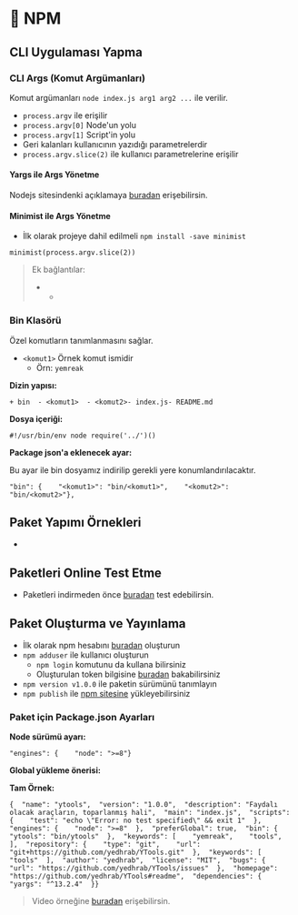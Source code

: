 # 🥬 NPM

## CLI Uygulaması Yapma <a id="cli-uygulamasi-yapma"></a>

### CLI Args \(Komut Argümanları\) <a id="cli-args-komut-arguemanlari"></a>

Komut argümanları `node index.js arg1 arg2 ...` ile verilir.

* `process.argv` ile erişilir
* `process.argv[0]` Node'un yolu
* `process.argv[1]` Script'in yolu
* Geri kalanları kullanıcının yazıdığı parametrelerdir
* `process.argv.slice(2)` ile kullanıcı parametrelerine erişilir

#### Yargs ile Args Yönetme <a id="yargs-ile-args-yoenetme"></a>

Nodejs sitesindenki açıklamaya [buradan](https://nodejs.org/en/knowledge/command-line/how-to-parse-command-line-arguments/) erişebilirsin.

#### Minimist ile Args Yönetme <a id="minimist-ile-args-yoenetme"></a>

* İlk olarak projeye dahil edilmeli `npm install -save minimist`

```text
minimist(process.argv.slice(2))
```

> Ek bağlantılar:
>
> * *

### Bin Klasörü <a id="bin-klasoerue"></a>

Özel komutların tanımlanmasını sağlar.

* `<komut1>` Örnek komut ismidir
  * Örn: `yemreak`

**Dizin yapısı:**

```text
+ bin  - <komut1>  - <komut2>- index.js- README.md
```

**Dosya içeriği:**

```text
#!/usr/bin/env node require('../')() 
```

**Package json'a eklenecek ayar:**

Bu ayar ile bin dosyamız indirilip gerekli yere konumlandırılacaktır.

```text
"bin": {    "<komut1>": "bin/<komut1>",    "<komut2>": "bin/<komut2>"},
```

## Paket Yapımı Örnekleri <a id="paket-yapimi-oernekleri"></a>

* 
## Paketleri Online Test Etme <a id="paketleri-online-test-etme"></a>

* Paketleri indirmeden önce [buradan](https://npm.runkit.com/) test edebilirsin.

## Paket Oluşturma ve Yayınlama <a id="paket-olusturma-ve-yayinlama"></a>

* İlk olarak npm hesabını [buradan](https://www.npmjs.com/signup) oluşturun
* `npm adduser` ile kullanıcı oluşturun
  * `npm login` komutunu da kullana bilirsiniz
  * Oluşturulan token bilgisine [buradan](https://www.npmjs.com/settings/yedhrab/tokens) bakabilirsiniz
* `npm version v1.0.0` ile paketin sürümünü tanımlayın
* `npm publish` ile [npm sitesine](https://www.npmjs.com/) yükleyebilirsiniz

### Paket için Package.json Ayarları <a id="paket-icin-package-json-ayarlari"></a>

**Node sürümü ayarı:**

```text
"engines": {    "node": ">=8"}
```

**Global yükleme önerisi:**

**Tam Örnek:**

```text
{  "name": "ytools",  "version": "1.0.0",  "description": "Faydalı olacak araçların, toparlanmış hali",  "main": "index.js",  "scripts": {    "test": "echo \"Error: no test specified\" && exit 1"  },  "engines": {    "node": ">=8"  },  "preferGlobal": true,  "bin": {    "ytools": "bin/ytools"  },  "keywords": [    "yemreak",    "tools",  ],  "repository": {    "type": "git",    "url": "git+https://github.com/yedhrab/YTools.git"  },  "keywords": [    "tools"  ],  "author": "yedhrab",  "license": "MIT",  "bugs": {    "url": "https://github.com/yedhrab/YTools/issues"  },  "homepage": "https://github.com/yedhrab/YTools#readme",  "dependencies": {    "yargs": "^13.2.4"  }}
```

> Video örneğine [buradan](https://www.google.com/search?q=make+npm+module&oq=make+npm+module&aqs=chrome.0.0l6.2476j0j7&sourceid=chrome&ie=UTF-8#kpvalbx=1) erişebilirsin.


